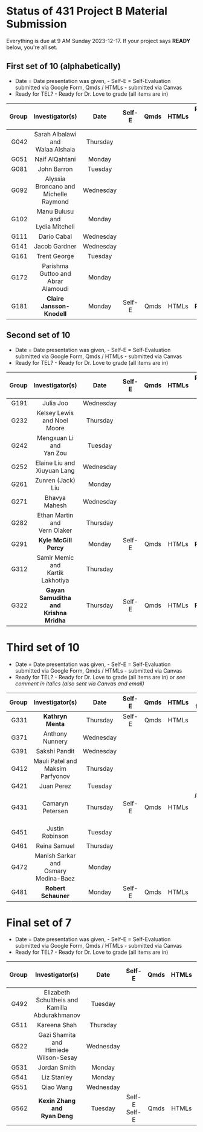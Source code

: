 # Status of 431 Project B Material Submission

Everything is due at 9 AM Sunday 2023-12-17. If your project says **READY** below, you're all set.

## First set of 10 (alphabetically)

- Date = Date presentation was given, - Self-E = Self-Evaluation submitted via Google Form, Qmds / HTMLs - submitted via Canvas
- Ready for TEL? - Ready for Dr. Love to grade (all items are in)

Group | Investigator(s) | Date | Self-E | Qmds | HTMLs | Ready for TEL?
---: | :-----------------: | :-----: | :---: | :---: | :---: | :-----: 
G042 | Sarah Albalawi and <br /> Walaa Alshaia | Thursday |
G051 | Naif AlQahtani | Monday |
G081 | John Barron | Tuesday |
G092 | Alyssia Broncano and <br /> Michelle Raymond | Wednesday |
G102 | Manu Bulusu and <br /> Lydia Mitchell | Monday |
G111 | Dario Cabal | Wednesday |
G141 | Jacob Gardner | Wednesday |
G161 | Trent George | Tuesday | 
G172 | Parishma Guttoo and <br /> Abrar Alamoudi | Monday |
G181 | **Claire Jansson-Knodell** | Monday | Self-E | Qmds | HTMLs | **Ready**

## Second set of 10

- Date = Date presentation was given, - Self-E = Self-Evaluation submitted via Google Form, Qmds / HTMLs - submitted via Canvas
- Ready for TEL? - Ready for Dr. Love to grade (all items are in)

Group | Investigator(s) | Date | Self-E | Qmds | HTMLs | Ready for TEL?
---: | :-----------------: | :-----: | :---: | :---: | :---: | :-----: 
G191 | Julia Joo | Wednesday |
G232 | Kelsey Lewis and Noel Moore | Thursday |
G242 | Mengxuan Li and <br /> Yan Zou | Tuesday |
G252 | Elaine Liu and <br /> Xiuyuan Lang | Wednesday |
G261 | Zunren (Jack) Liu | Monday |
G271 | Bhavya Mahesh | Wednesday |
G282 | Ethan Martin and <br /> Vern Olaker | Thursday |
G291 | **Kyle McGill Percy** | Monday | Self-E | Qmds | HTMLs | **Ready**
G312 | Samir Memic and <br /> Kartik Lakhotiya | Thursday |
G322 | **Gayan Samuditha and <br /> Krishna Mridha** | Thursday | Self-E | Qmds | HTMLs | **Ready**

# Third set of 10

- Date = Date presentation was given, - Self-E = Self-Evaluation submitted via Google Form, Qmds / HTMLs - submitted via Canvas
- Ready for TEL? - Ready for Dr. Love to grade (all items are in) or *see comment in italics (also sent via Canvas and email)*

Group | Investigator(s) | Date | Self-E | Qmds | HTMLs | Ready for TEL?
---: | :-----------------: | :-----: | :---: | :---: | :---: | :-----: 
G331 | **Kathryn Menta** | Thursday | Self-E | Qmds | HTMLs | **Ready**
G371 | Anthony Nunnery | Wednesday |
G391 | Sakshi Pandit | Wednesday |
G412 | Mauli Patel and <br /> Maksim Parfyonov | Thursday |
G421 | Juan Perez | Tuesday |
G431 | Camaryn Petersen | Thursday | Self-E | Qmds | HTMLs | *Resubmit Study 1 HTML, please*
G451 | Justin Robinson | Tuesday |
G461 | Reina Samuel | Thursday |
G472 | Manish Sarkar and <br /> Osmary Medina-Baez | Monday |
G481 | **Robert Schauner** | Monday | Self-E | Qmds | HTMLs | **Ready**

# Final set of 7

- Date = Date presentation was given, - Self-E = Self-Evaluation submitted via Google Form, Qmds / HTMLs - submitted via Canvas
- Ready for TEL? - Ready for Dr. Love to grade (all items are in)

Group | Investigator(s) | Date | Self-E | Qmds | HTMLs | Ready for TEL?
---: | :-----------------: | :-----: | :---: | :---: | :---: | :-----: 
G492 | Elizabeth Schultheis and <br /> Kamilla Abdurakhmanov | Tuesday |
G511 | Kareena Shah | Thursday |
G522 | Gazi Shamita and <br /> Himiede Wilson-Sesay | Wednesday |
G531 | Jordan Smith | Monday |
G541 | Liz Stanley | Monday |
G551 | Qiao Wang | Wednesday |
G562 | **Kexin Zhang and <br /> Ryan Deng** | Tuesday | Self-E <br /> Self-E | Qmds | HTMLs | **Ready**
